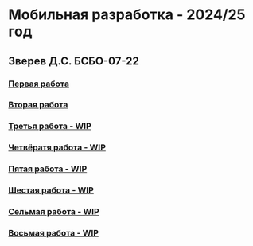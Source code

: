 # Мобильная разработка - 2024/25 год
## Зверев Д.С. БСБО-07-22

### [Первая работа](https://github.com/Z-Den/Mobile-Development/tree/main/Practice%201)
### [Вторая работа](https://github.com/Z-Den/Mobile-Development/tree/main/Practice%202)
### [Третья работа - WIP]()
### [Четвёратя работа - WIP]()
### [Пятая работа - WIP]()
### [Шестая работа - WIP]()
### [Сельмая работа - WIP]()
### [Восьмая работа - WIP]()
